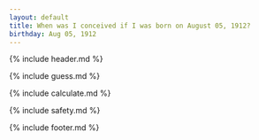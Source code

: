 ```yaml
---
layout: default
title: When was I conceived if I was born on August 05, 1912?
birthday: Aug 05, 1912
---
```


{% include header.md %}

{% include guess.md %}

{% include calculate.md %}

{% include safety.md %}

{% include footer.md %}



